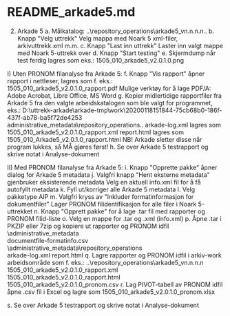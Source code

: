 # README_arkade5.md

2. Arkade 5
a. Målkatalog: ..\repository_operations\arkade5_vn.n.n.n\..
b. Knapp "Velg uttrekk"      Velg mappa med Noark 5 xml-filer, arkivuttrekk.xml m.m.
c. Knapp "Last inn uttrekk"  Laster inn valgt mappe med Noark 5-uttrekk over
d. Knapp "Start testing"
e. Skjermdump når test ferdig lagres som eks.: 1505_010_arkade5_v2.0.1.0.png

I) Uten PRONOM filanalyse fra Arkade 5:
f. Knapp "Vis rapport" åpner rapport i nettleser, lagres som f. eks.: 1505_010_arkade5_v2.0.1.0_rapport.pdf
   Mulige verktøy for å lage PDF/A: Adobe Acrobat, Libre Office, MS Word
g. Kopier midlertidige rapportfiler fra Arkade 5 fra den valgte arbeidskatalogen som ble valgt for programmet, eks.:
   D:\uttrekk-arkade\arkade-tmp\work\20200118151844-75cb68b0-186f-437f-ab78-ba5f72de4253\
   administrative_metadata\repository_operations\..
   arkade-log.xml lagres som 1505_010_arkade5_v2.0.1.0_rapport.xml
   report.html lagres som 1505_010_Arkade5_v2.0.1.0_rapport.html
   NB! Arkade sletter disse når program lukkes, så MÅ gjøres først!
h. Se over Arkade 5 testrapport og skrive notat i Analyse-dokument

II) Med PRONOM filanalyse fra Arkade 5:
i. Knapp "Opprette pakke" åpner dialog for Arkade 5 metadata
j. Valgfri knapp "Hent eksterne metadata" gjenbruker eksisterende metadata
   Velg en aktuell info.xml fil for å få autofyllt metadata
k. Fyll ut/korriger alle Arkade 5 metadata
l. Velg pakketype AIP
m. Valgfri kryss av "Inkluder formatinformasjon for dokumentfiler"
   Lager PRONOM filidentifikasjon for alle filer i Noark 5-uttrekket
n. Knapp "Opprett pakke" for å lage <sip uuid>.tar fil med rapporter og PRONOM filid-liste
o. Velg en mappe for <sip uuid>.tar og <sip uuid>.xml (info.xml)
p. Åpne <sip uuid>.tar i PKZIP eller 7zip og kopiere ut rapporter og PRONOM idfil
   \administrative_metadata\
      documentfile-formatinfo.csv
   \administrative_metadata\repository_operations\
      arkade-log.xml
	  report.html
q. Lagre rapporter og PRONOM idfil i arkiv-work arbeidsområde som f. eks.:
	..\repository_operations\arkade5_vn.n.n.n\
	   1505_010_arkade5_v2.0.1.0_rapport.xml
	   1505_010_arkade5_v2.0.1.0_rapport.html
	   1505_010_arkade5_v2.0.1.0_pronom.csv
r. Lag PIVOT-tabell av PRONOM idfil
   åpne .csv fil i Excel og lagre som 1505_010_arkade5_v2.0.1.0_pronom.xlsx
   
s. Se over Arkade 5 testrapport og skrive notat i Analyse-dokument
